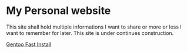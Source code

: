 # My Personal website

This site shall hold multiple informations I want to share or more or less I
want to remember for later. This site is under continues construction.

[Gentoo Fast Install](gentoo.md)
